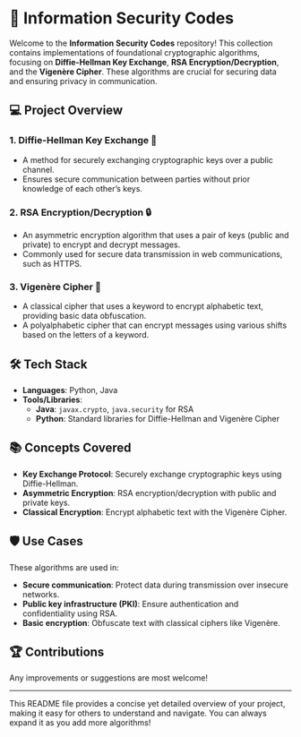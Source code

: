 

# 🔐 Information Security Codes

Welcome to the **Information Security Codes** repository! This collection contains implementations of foundational cryptographic algorithms, focusing on **Diffie-Hellman Key Exchange**, **RSA Encryption/Decryption**, and the **Vigenère Cipher**. These algorithms are crucial for securing data and ensuring privacy in communication.


## 💻 Project Overview

### 1. **Diffie-Hellman Key Exchange** 🔑
   - A method for securely exchanging cryptographic keys over a public channel. 
   - Ensures secure communication between parties without prior knowledge of each other’s keys.

### 2. **RSA Encryption/Decryption** 🔒
   - An asymmetric encryption algorithm that uses a pair of keys (public and private) to encrypt and decrypt messages.
   - Commonly used for secure data transmission in web communications, such as HTTPS.

### 3. **Vigenère Cipher** 📜
   - A classical cipher that uses a keyword to encrypt alphabetic text, providing basic data obfuscation.
   - A polyalphabetic cipher that can encrypt messages using various shifts based on the letters of a keyword.

## 🛠️ Tech Stack
- **Languages**: Python, Java
- **Tools/Libraries**:
  - **Java**: `javax.crypto`, `java.security` for RSA
  - **Python**: Standard libraries for Diffie-Hellman and Vigenère Cipher


## 📚 Concepts Covered

- **Key Exchange Protocol**: Securely exchange cryptographic keys using Diffie-Hellman.
- **Asymmetric Encryption**: RSA encryption/decryption with public and private keys.
- **Classical Encryption**: Encrypt alphabetic text with the Vigenère Cipher.

## 🛡️ Use Cases

These algorithms are used in:
- **Secure communication**: Protect data during transmission over insecure networks.
- **Public key infrastructure (PKI)**: Ensure authentication and confidentiality using RSA.
- **Basic encryption**: Obfuscate text with classical ciphers like Vigenère.

## 🏆 Contributions

Any improvements or suggestions are most welcome!

---

This README file provides a concise yet detailed overview of your project, making it easy for others to understand and navigate. You can always expand it as you add more algorithms!
